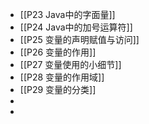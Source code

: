 - [[P23 Java中的字面量]]
- [[P24 Java中的加号运算符]]
- [[P25 变量的声明赋值与访问]]
- [[P26 变量的作用]]
- [[P27 变量使用的小细节]]
- [[P28 变量的作用域]]
- [[P29 变量的分类]]
-
-